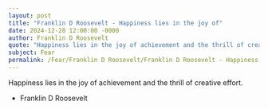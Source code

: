 ```yaml
---
layout: post
title: "Franklin D Roosevelt - Happiness lies in the joy of"
date: 2024-12-28 12:00:00 -0000
author: Franklin D Roosevelt
quote: "Happiness lies in the joy of achievement and the thrill of creative effort."
subject: Fear
permalink: /Fear/Franklin D Roosevelt/Franklin D Roosevelt - Happiness lies in the joy of
---
```


Happiness lies in the joy of achievement and the thrill of creative effort.

- Franklin D Roosevelt
